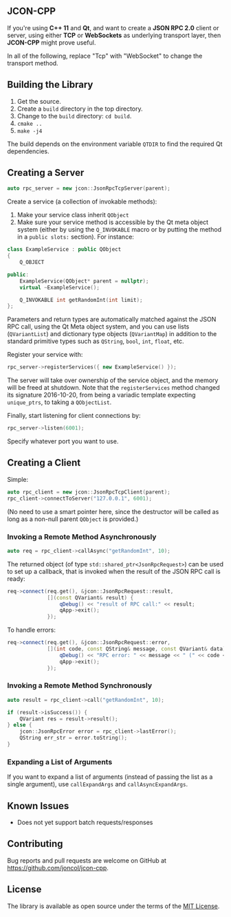 ## JCON-CPP

If you're using **C++ 11** and **Qt**, and want to create a **JSON RPC 2.0**
client or server, using either **TCP** or **WebSockets** as underlying transport
layer, then **JCON-CPP** might prove useful.

In all of the following, replace "Tcp" with "WebSocket" to change the transport
method.

## Building the Library

1. Get the source.
2. Create a `build` directory in the top directory.
3. Change to the `build` directory: `cd build`.
4. `cmake ..`
5. `make -j4`

The build depends on the environment variable `QTDIR` to find the required Qt
dependencies.

## Creating a Server

```c++
auto rpc_server = new jcon::JsonRpcTcpServer(parent);
```

Create a service (a collection of invokable methods):

1. Make your service class inherit `QObject`
2. Make sure your service method is accessible by the Qt meta object system
   (either by using the `Q_INVOKABLE` macro or by putting the method in a
   `public slots:` section). For instance:

```c++
class ExampleService : public QObject
{
    Q_OBJECT

public:
    ExampleService(QObject* parent = nullptr);
    virtual ~ExampleService();

    Q_INVOKABLE int getRandomInt(int limit);
};
```

Parameters and return types are automatically matched against the JSON RPC call,
using the Qt Meta object system, and you can use lists (`QVariantList`) and
dictionary type objects (`QVariantMap`) in addition to the standard primitive
types such as `QString`, `bool`, `int`, `float`, etc.

Register your service with:

```c++
rpc_server->registerServices({ new ExampleService() });
```

The server will take over ownership of the service object, and the memory will
be freed at shutdown. Note that the `registerServices` method changed its
signature 2016-10-20, from being a variadic template expecting `unique_ptrs`, to
taking a `QObjectList`.

Finally, start listening for client connections by:

```c++
rpc_server->listen(6001);
```

Specify whatever port you want to use.


## Creating a Client

Simple:

```c++
auto rpc_client = new jcon::JsonRpcTcpClient(parent);
rpc_client->connectToServer("127.0.0.1", 6001);
```

(No need to use a smart pointer here, since the destructor will be called as
long as a non-null parent `QObject` is provided.)


### Invoking a Remote Method Asynchronously

```c++
auto req = rpc_client->callAsync("getRandomInt", 10);
```

The returned object (of type `std::shared_ptr<JsonRpcRequest>`) can be used to
set up a callback, that is invoked when the result of the JSON RPC call is
ready:

```c++
req->connect(req.get(), &jcon::JsonRpcRequest::result,
             [](const QVariant& result) {
                 qDebug() << "result of RPC call:" << result;
                 qApp->exit();
             });
```

To handle errors:

```c++
req->connect(req.get(), &jcon::JsonRpcRequest::error,
             [](int code, const QString& message, const QVariant& data) {
                 qDebug() << "RPC error: " << message << " (" << code << ")";
                 qApp->exit();
             });
```


### Invoking a Remote Method Synchronously

```c++
auto result = rpc_client->call("getRandomInt", 10);

if (result->isSuccess()) {
    QVariant res = result->result();
} else {
    jcon::JsonRpcError error = rpc_client->lastError();
    QString err_str = error.toString();
}
```


### Expanding a List of Arguments

If you want to expand a list of arguments (instead of passing the list as a
single argument), use `callExpandArgs` and `callAsyncExpandArgs`.


## Known Issues

* Does not yet support batch requests/responses


## Contributing

Bug reports and pull requests are welcome on GitHub at
https://github.com/joncol/jcon-cpp.


## License

The library is available as open source under the terms of the [MIT
License](http://opensource.org/licenses/MIT).
